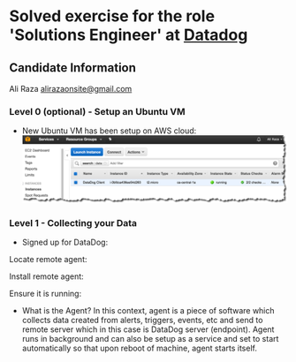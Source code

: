 # Solved exercise for the role 'Solutions Engineer' at [Datadog](http://datadog.com)

## Candidate Information
Ali Raza
alirazaonsite@gmail.com

### Level 0 (optional) - Setup an Ubuntu VM
* New Ubuntu VM has been setup on AWS cloud:
![Ubuntu_VM_AWS](images/Level0_1.png)

### Level 1 - Collecting your Data
* Signed up for DataDog:

Locate remote agent:

Install remote agent:

Ensure it is running:

* What is the Agent?
In this context, agent is a piece of software which collects data created from alerts, triggers, events, etc and send to remote server which in this case is DataDog server (endpoint). Agent runs in background and can also be setup as a service and set to start automatically so that upon reboot of machine, agent starts itself.
